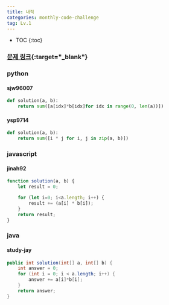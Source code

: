```yaml
---
title: 내적
categories: monthly-code-challenge
tag: Lv.1
---
```


* TOC
{:toc}

### [문제 링크](https://programmers.co.kr/learn/courses/30/lessons/70128){:target="_blank"}

### python

#### sjw96007

``` python
def solution(a, b):
    return sum([a[idx]*b[idx]for idx in range(0, len(a))])
```
#### ysp9714
```python
def solution(a, b):
    return sum([i * j for i, j in zip(a, b)])

```

### javascript

#### jinah92

```javascript
function solution(a, b) {
    let result = 0;

    for (let i=0; i<a.length; i++) {
        result += (a[i] * b[i]);
    }
    return result;
}
```

### java

#### study-jay

```java
public int solution(int[] a, int[] b) {
    int answer = 0;
    for (int i = 0; i < a.length; i++) {
        answer += a[i]*b[i];
    }
    return answer;
}
```

